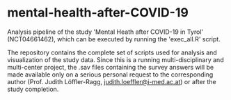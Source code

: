 # mental-health-after-COVID-19
Analysis pipeline of the study 'Mental Heath after COVID-19 in Tyrol' (NCT04661462), which can be executed by running the 'exec_all.R' script.

The repository contains the complete set of scripts used for analysis and visualization of the study data. Since this is a running multi-disciplinary and multi-center project, the .sav files containing the survey answers will be made available only on a serious personal request to the corresponding author (Prof. Judith Löffler-Ragg, judith.loeffler@i-med.ac.at) or after the study completion.

